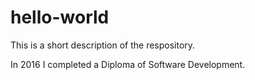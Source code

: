 # hello-world
This is a short description of the respository.

In 2016 I completed a Diploma of Software Development.
